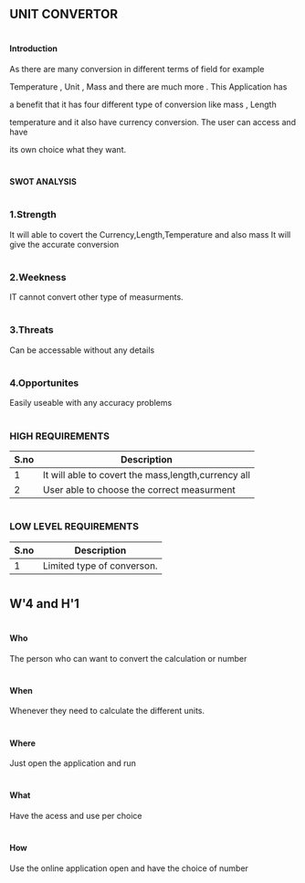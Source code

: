 # <h2>UNIT CONVERTOR
  # <h4> Introduction
  As there are many conversion in different terms of field for example 
  
  Temperature , Unit , Mass and there are much more . This Application has
  
  a benefit that it has four different type of conversion like mass , Length
  
  temperature and it also have currency conversion. The user can access and have 
  
  its own choice what they want.

# <h4>SWOT ANALYSIS
  
  # <h3> 1.Strength
It will able to covert the Currency,Length,Temperature and also mass
  It will give the accurate conversion

# <h3> 2.Weekness
IT cannot convert other type of measurments.
  
# <h3> 3.Threats
  Can be accessable without any details

  # <h3> 4.Opportunites
  Easily useable with any accuracy problems
  
 
# <h3>HIGH REQUIREMENTS
  |S.no| Description|
  |----|----|
|1|It will able to covert the mass,length,currency all|
|2|User able to choose the correct measurment|
  
 # <h3> LOW LEVEL REQUIREMENTS
  |S.no| Description|
  |----|----|
  |1|Limited type of converson.|
  
  
  # <h2> W'4 and H'1

# <h4> Who
  The person who can want to convert the calculation or number
  
  # <h4> When
  Whenever they need to calculate the different units.
  
  # <h4> Where
  Just open the application and run
  
  # <h4> What
  Have the acess and use per choice
  
 # <h4> How
  Use the online application open and have the choice of number
